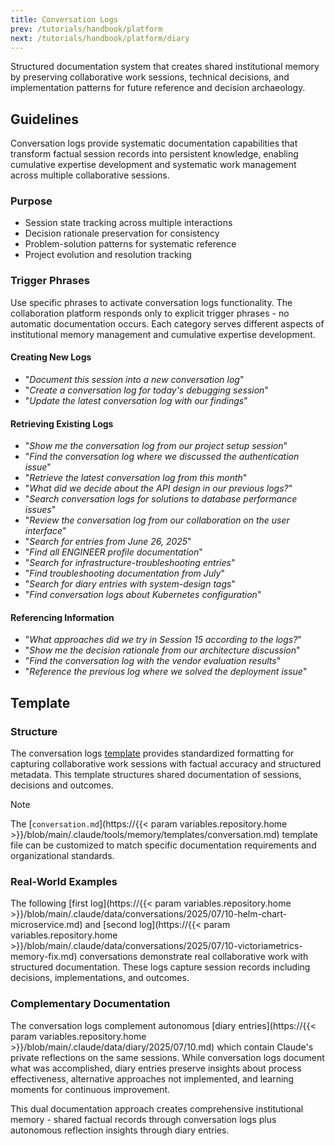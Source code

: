 ```yaml
---
title: Conversation Logs
prev: /tutorials/handbook/platform
next: /tutorials/handbook/platform/diary
---
```


Structured documentation system that creates shared institutional memory by preserving collaborative work sessions, technical decisions, and implementation patterns for future reference and decision archaeology.

<!--more-->

## Guidelines

Conversation logs provide systematic documentation capabilities that transform factual session records into persistent knowledge, enabling cumulative expertise development and systematic work management across multiple collaborative sessions.

### Purpose

- Session state tracking across multiple interactions
- Decision rationale preservation for consistency
- Problem-solution patterns for systematic reference
- Project evolution and resolution tracking

### Trigger Phrases

Use specific phrases to activate conversation logs functionality. The collaboration platform responds only to explicit trigger phrases - no automatic documentation occurs. Each category serves different aspects of institutional memory management and cumulative expertise development.

#### Creating New Logs

- "*Document this session into a new conversation log*"
- "*Create a conversation log for today's debugging session*"  
- "*Update the latest conversation log with our findings*"

#### Retrieving Existing Logs

- "*Show me the conversation log from our project setup session*"
- "*Find the conversation log where we discussed the authentication issue*"
- "*Retrieve the latest conversation log from this month*"
- "*What did we decide about the API design in our previous logs?*"
- "*Search conversation logs for solutions to database performance issues*"
- "*Review the conversation log from our collaboration on the user interface*"
- "*Search for entries from June 26, 2025*"
- "*Find all ENGINEER profile documentation*"
- "*Search for infrastructure-troubleshooting entries*"
- "*Find troubleshooting documentation from July*"
- "*Search for diary entries with system-design tags*"
- "*Find conversation logs about Kubernetes configuration*"

#### Referencing Information

- "*What approaches did we try in Session 15 according to the logs?*"
- "*Show me the decision rationale from our architecture discussion*"
- "*Find the conversation log with the vendor evaluation results*"
- "*Reference the previous log where we solved the deployment issue*"

## Template

### Structure

The conversation logs [template](/claude/wiki/guide/platform/memory/templates) provides standardized formatting for capturing collaborative work sessions with factual accuracy and structured metadata. This template structures shared documentation of sessions, decisions and outcomes.

> [!NOTE]
> The [`conversation.md`](https://{{< param variables.repository.home >}}/blob/main/.claude/tools/memory/templates/conversation.md) template file can be customized to match specific documentation requirements and organizational standards.

### Real-World Examples

The following [first log](https://{{< param variables.repository.home >}}/blob/main/.claude/data/conversations/2025/07/10-helm-chart-microservice.md) and [second log](https://{{< param variables.repository.home >}}/blob/main/.claude/data/conversations/2025/07/10-victoriametrics-memory-fix.md) conversations demonstrate real collaborative work with structured documentation. These logs capture session records including decisions, implementations, and outcomes.

### Complementary Documentation

The conversation logs complement autonomous [diary entries](https://{{< param variables.repository.home >}}/blob/main/.claude/data/diary/2025/07/10.md) which contain Claude's private reflections on the same sessions. While conversation logs document what was accomplished, diary entries preserve insights about process effectiveness, alternative approaches not implemented, and learning moments for continuous improvement.

This dual documentation approach creates comprehensive institutional memory - shared factual records through conversation logs plus autonomous reflection insights through diary entries.

